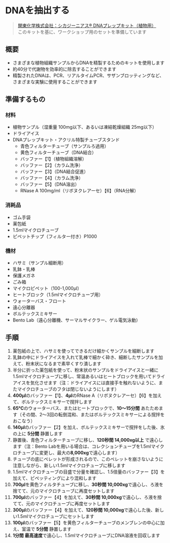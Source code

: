 # DNAを抽出する

> [関東化学株式会社：シカジーニアス® DNAプレップキット（植物用）](https://products.kanto.co.jp/web/index.cgi?c=t_product_table&pk=487)  
> このキットを基に、ワークショップ用のセットを準備しています

## 概要
- さまざまな植物組織サンプルからDNAを精製するためのキットを使用します
- 約40分で代謝物を効率的に除去することができます
- 精製されたDNAは、PCR、リアルタイムPCR、サザンブロッティングなど、さまざまな実験に使用することができます

## 準備するもの

### 材料
- 植物サンプル（湿重量 100mg以下、あるいは凍結乾燥組織 25mg以下）
- ドライアイス
- DNAプレップキット・アクリル特製チューブスタンド
  - 青色フィルターチューブ（サンプルろ過用）
  - 黄色フィルターチューブ（DNA結合）
  - バッファー【1】（植物組織溶解）
  - バッファー【2】（カラム洗浄）
  - バッファー【3】（DNA結合促進）
  - バッファー【4】（カラム洗浄）
  - バッファー【5】（DNA溶出）
  - RNase A 100mg/ml（リボヌクレアーセ）【6】（RNA分解）

### 消耗品
- ゴム手袋
- 薬包紙
- 1.5mlマイクロチューブ
- ピペットチップ（フィルター付き）P1000

### 機材
- ハサミ（サンプル細断用）
- 乳鉢・乳棒
- 保護メガネ
- ごみ箱
- マイクロピペット（100-1,000μl）
- ヒートブロック（1.5mlマイクロチューブ用）
- ウォーターバス・フロート
- 遠心分離器
- ボルテックスミキサー
- Bento Lab（遠心分離機、サーマルサイクラー、ゲル電気泳動）

## 手順  
1. 薬包紙の上で、ハサミを使ってできるだけ細かくサンプルを細断します
2. 乳鉢の中にドライアイスを入れて乳棒で細かく砕き、細断したサンプルを加えて、粉末状になるまで素早くすり潰します
3. 半分に折った薬包紙を使って、粉末状のサンプルをドライアイスと一緒に1.5mlマイクロチューブに移し、常温あるいはヒートブロックを用いてドライアイスを気化させます（注：ドライアイスには直接手を触れないように、またマイクロチューブのフタは閉じないようにします）
4. **400μl**のバッファー【1】、**4μl**のRNase A（リボヌクレアーセ）【6】を加えて、ボルテックスミキサーで撹拌します
5. **65°C**のウォーターバス、またはヒートブロックで、**10〜15分間** あたためます（その間、2〜3回の転倒混和、またはボルテックスミキサーによる撹拌をおこなう）
6. **140μl**のバッファー【2】を加え、ボルテックスミキサーで撹拌をした後、氷の上に **5分間** 静置します
7. 静置後、青色フィルターチューブに移し、**120秒間 14,000xg以上** で遠心します（注：Bento Labを用いる場合は、コレクションチューブを1.5mlマイクロチューブに変更し、最大の**8,000xg**で遠心します）
8. チューブの底にペレットが形成されるので、このペレットを崩さないように注意しながら、新しい1.5mlマイクロチューブに移します
8. 1.5mlマイクロチューブの目盛で分量を確認し、1.5倍量のバッファー【3】を加えて、ピペッティングにより混和します
9. **700μl**を黄色フィルタチューブに移し、**30秒間 10,000xg**で遠心し、ろ液を捨てて、元のマイクロチューブに再度セットします
10. **700μl**のバッファー【4】を加えて、**30秒間 10,000xg**で遠心し、ろ液を捨てて、元のマイクロチューブに再度セットします
11. **300μl**のバッファー【4】を加えて、**120秒間 10,000xg**で遠心した後、新しい1.5mlマイクロチューブにセットします
12. **100μl**のバッファー【5】を黄色フィルターチューブのメンブレンの中心に加え、室温で **5分間** 静置します
13. **1分間 最高速度**で遠心し、1.5mlマイクロチューブにDNA溶液を回収します
